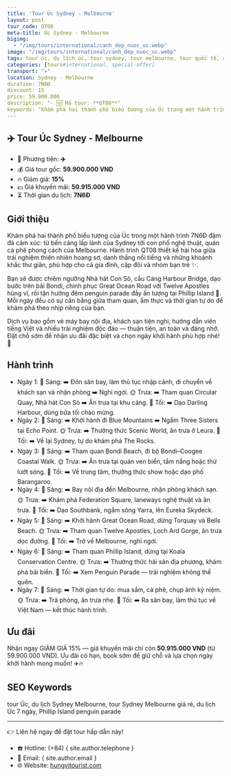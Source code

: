 ```yaml
---
title: 'Tour Úc Sydney - Melbourne'
layout: post
tour_code: QT08
meta-title: Úc Sydney - Melbourne
bigimg:
  - "/img/tours/international/canh_dep_nuoc_uc.webp"
image: "/img/tours/international/canh_dep_nuoc_uc.webp"
tags: tour úc, du lịch úc, tour sydney, tour melbourne, tour quốc tế, australia tour
categories: [tours#international, special-offer]
transport: "✈️"
location: Sydney - Melbourne
duration: 7N6Đ
discount: 15
price: 59.900.000
description: "- 🆔 Mã tour: **QT08**"
keywords: "Khám phá hai thành phố biểu tượng của Úc trong một hành trình 7N6Đ đậm đà cảm xúc: từ bến cảng lấp lánh của Sydney tới con phố nghệ thuật, quán cà phê phong cách của Melbourne. Hành trình QT08 thiết kế hài hòa giữa trải nghiệm thiên nhiên hoang sơ, danh thắng nổi tiếng và những khoảnh khắc thư giãn, phù hợp cho cả gia đình, cặp đôi và nhóm bạn trẻ ✨.  "
---
```


## ✈️ Tour Úc Sydney - Melbourne

- 🚗 Phương tiện: **✈️**
- 💰 Giá tour gốc: **59.900.000 VND**
- 🔥 Giảm giá: **15%**
- 💵 Giá khuyến mãi: **50.915.000 VND**
- ⏳ Thời gian du lịch: **7N6Đ**

## Giới thiệu
Khám phá hai thành phố biểu tượng của Úc trong một hành trình 7N6Đ đậm đà cảm xúc: từ bến cảng lấp lánh của Sydney tới con phố nghệ thuật, quán cà phê phong cách của Melbourne. Hành trình QT08 thiết kế hài hòa giữa trải nghiệm thiên nhiên hoang sơ, danh thắng nổi tiếng và những khoảnh khắc thư giãn, phù hợp cho cả gia đình, cặp đôi và nhóm bạn trẻ ✨.  

Bạn sẽ được chiêm ngưỡng Nhà hát Con Sò, cầu Cảng Harbour Bridge, dạo bước trên bãi Bondi, chinh phục Great Ocean Road với Twelve Apostles hùng vĩ, rồi tận hưởng đêm penguin parade đầy ấn tượng tại Phillip Island 🐧. Mỗi ngày đều có sự cân bằng giữa tham quan, ẩm thực và thời gian tự do để khám phá theo nhịp riêng của bạn.  

Dịch vụ bao gồm vé máy bay nội địa, khách sạn tiện nghi, hướng dẫn viên tiếng Việt và nhiều trải nghiệm độc đáo — thuận tiện, an toàn và đáng nhớ. Đặt chỗ sớm để nhận ưu đãi đặc biệt và chọn ngày khởi hành phù hợp nhé! 📩

## Hành trình
- Ngày 1:
  🌅 Sáng: ➡️ Đón sân bay, làm thủ tục nhập cảnh, di chuyển về khách sạn và nhận phòng ➡️ Nghỉ ngơi.
  🌞 Trưa: ➡️ Tham quan Circular Quay, Nhà hát Con Sò ➡️ Ăn trưa tại khu cảng.
  🌙 Tối: ➡️ Dạo Darling Harbour, dùng bữa tối chào mừng.
- Ngày 2:
  🌅 Sáng: ➡️ Khởi hành đi Blue Mountains ➡️ Ngắm Three Sisters tại Echo Point.
  🌞 Trưa: ➡️ Thưởng thức Scenic World, ăn trưa ở Leura.
  🌙 Tối: ➡️ Về lại Sydney, tự do khám phá The Rocks.
- Ngày 3:
  🌅 Sáng: ➡️ Tham quan Bondi Beach, đi bộ Bondi–Coogee Coastal Walk.
  🌞 Trưa: ➡️ Ăn trưa tại quán ven biển, tắm nắng hoặc thử lướt sóng.
  🌙 Tối: ➡️ Về trung tâm, thưởng thức show hoặc dạo phố Barangaroo.
- Ngày 4:
  🌅 Sáng: ➡️ Bay nội địa đến Melbourne, nhận phòng khách sạn.
  🌞 Trưa: ➡️ Khám phá Federation Square, laneways nghệ thuật và ăn trưa.
  🌙 Tối: ➡️ Dạo Southbank, ngắm sông Yarra, lên Eureka Skydeck.
- Ngày 5:
  🌅 Sáng: ➡️ Khởi hành Great Ocean Road, dừng Torquay và Bells Beach.
  🌞 Trưa: ➡️ Tham quan Twelve Apostles, Loch Ard Gorge, ăn trưa dọc đường.
  🌙 Tối: ➡️ Trở về Melbourne, nghỉ ngơi.
- Ngày 6:
  🌅 Sáng: ➡️ Tham quan Phillip Island, dừng tại Koala Conservation Centre.
  🌞 Trưa: ➡️ Thưởng thức hải sản địa phương, khám phá bãi biển.
  🌙 Tối: ➡️ Xem Penguin Parade — trải nghiệm không thể quên.
- Ngày 7:
  🌅 Sáng: ➡️ Thời gian tự do: mua sắm, cà phê, chụp ảnh kỷ niệm.
  🌞 Trưa: ➡️ Trả phòng, ăn trưa nhẹ.
  🌙 Tối: ➡️ Ra sân bay, làm thủ tục về Việt Nam — kết thúc hành trình.

## Ưu đãi
Nhận ngay GIẢM GIÁ 15% — giá khuyến mãi chỉ còn **50.915.000 VND** (từ 59.900.000 VND). Ưu đãi có hạn, book sớm để giữ chỗ và lựa chọn ngày khởi hành mong muốn! ✈️🔥

## SEO Keywords
tour Úc, du lịch Sydney Melbourne, tour Sydney Melbourne giá rẻ, du lịch Úc 7 ngày, Phillip Island penguin parade

---

👉 Liên hệ ngay để đặt tour hấp dẫn này!

- ☎️ Hotline: (+84) { site.author.telephone }
- 📧 Email: { site.author.email }
- 🌐 Website: [hungvitourist.com](https://hungvitourist.com)

